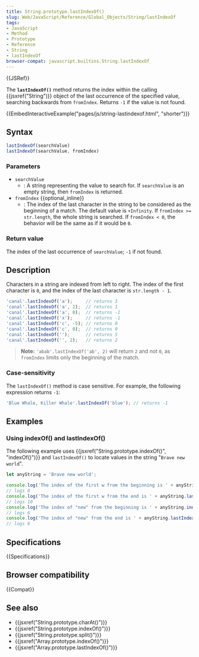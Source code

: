 ```yaml
---
title: String.prototype.lastIndexOf()
slug: Web/JavaScript/Reference/Global_Objects/String/lastIndexOf
tags:
- JavaScript
- Method
- Prototype
- Reference
- String
- lastIndexOf
browser-compat: javascript.builtins.String.lastIndexOf
---
```

{{JSRef}}

The **`lastIndexOf()`** method returns the index within the calling
{{jsxref("String")}} object of the last occurrence of the specified
value, searching backwards from `fromIndex`. Returns `-1` if the value is not
found.

{{EmbedInteractiveExample("pages/js/string-lastindexof.html", "shorter")}}

## Syntax

```js
lastIndexOf(searchValue)
lastIndexOf(searchValue, fromIndex)
```

### Parameters

*   `searchValue`
    *   : A string representing the value to search for. If `searchValue` is an
        empty string, then `fromIndex` is returned.
*   `fromIndex` {{optional_inline}}
    *   : The index of the last character in the string to be considered as the
        beginning of a match. The default value is `+Infinity`. If
        `fromIndex >= str.length`, the whole string is searched. If `fromIndex < 0`,
        the behavior will be the same as if it would be `0`.

### Return value

The index of the last occurrence of `searchValue`; `-1` if not found.

## Description

Characters in a string are indexed from left to right. The index of the first
character is `0`, and the index of the last character is `str.length - 1`.

```js
'canal'.lastIndexOf('a');     // returns 3
'canal'.lastIndexOf('a', 2);  // returns 1
'canal'.lastIndexOf('a', 0);  // returns -1
'canal'.lastIndexOf('x');     // returns -1
'canal'.lastIndexOf('c', -5); // returns 0
'canal'.lastIndexOf('c', 0);  // returns 0
'canal'.lastIndexOf('');      // returns 5
'canal'.lastIndexOf('', 2);   // returns 2
```

> **Note:** `'abab'.lastIndexOf('ab', 2)` will return `2` and not `0`, as
> `fromIndex` limits only the beginning of the match.

### Case-sensitivity

The `lastIndexOf()` method is case sensitive. For example, the following
expression returns `-1`:

```js
'Blue Whale, Killer Whale'.lastIndexOf('blue'); // returns -1
```

## Examples

### Using indexOf() and lastIndexOf()

The following example uses
{{jsxref("String.prototype.indexOf()", "indexOf()")}} and
`lastIndexOf()` to locate values in the string "`Brave new world`".

```js
let anyString = 'Brave new world';

console.log('The index of the first w from the beginning is ' + anyString.indexOf('w'));
// logs 8
console.log('The index of the first w from the end is ' + anyString.lastIndexOf('w'));
// logs 10
console.log('The index of "new" from the beginning is ' + anyString.indexOf('new'));
// logs 6
console.log('The index of "new" from the end is ' + anyString.lastIndexOf('new'));
// logs 6
```

## Specifications

{{Specifications}}

## Browser compatibility

{{Compat}}

## See also

*   {{jsxref("String.prototype.charAt()")}}
*   {{jsxref("String.prototype.indexOf()")}}
*   {{jsxref("String.prototype.split()")}}
*   {{jsxref("Array.prototype.indexOf()")}}
*   {{jsxref("Array.prototype.lastIndexOf()")}}
